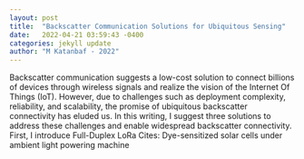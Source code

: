 ```yaml
---
layout: post
title:  "Backscatter Communication Solutions for Ubiquitous Sensing"
date:   2022-04-21 03:59:43 -0400
categories: jekyll update
author: "M Katanbaf - 2022"
---
```

Backscatter communication suggests a low-cost solution to connect billions of devices through wireless signals and realize the vision of the Internet Of Things (IoT). However, due to challenges such as deployment complexity, reliability, and scalability, the promise of ubiquitous backscatter connectivity has eluded us. In this writing, I suggest three solutions to address these challenges and enable widespread backscatter connectivity. First, I introduce  Full-Duplex LoRa Cites: Dye-sensitized solar cells under ambient light powering machine